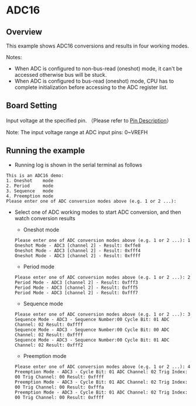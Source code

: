# ADC16

## Overview

This example shows ADC16 conversions and results in four working modes.

Notes:

* When ADC is configured to non-bus-read (oneshot) mode, it can't be accessed otherwise bus will be stuck.
* When ADC is configured to bus-read (oneshot) mode,  CPU has to complete initialization before accessing to the ADC register list.


## Board Setting

Input voltage at the specified pin. （Please refer to  [Pin Description](lab_board_resource)）

Note:  The input voltage range at ADC input pins: 0~VREFH

## Running the example

- Running log is shown in the serial terminal as follows

```console
This is an ADC16 demo:
1. Oneshot    mode
2. Period     mode
3. Sequence   mode
4. Preemption mode
Please enter one of ADC conversion modes above (e.g. 1 or 2 ...):
```

- Select one of ADC working modes to start ADC conversion,  and then watch conversion results

  - Oneshot mode

  ```console
  Please enter one of ADC conversion modes above (e.g. 1 or 2 ...): 1
  Oneshot Mode - ADC3 [channel 2] - Result: 0xffe8
  Oneshot Mode - ADC3 [channel 2] - Result: 0xfff4
  Oneshot Mode - ADC3 [channel 2] - Result: 0xffff
  ```
  - Period mode

  ```console
  Please enter one of ADC conversion modes above (e.g. 1 or 2 ...): 2
  Period Mode - ADC3 [channel 2] - Result: 0xfff3
  Period Mode - ADC3 [channel 2] - Result: 0xfff5
  Period Mode - ADC3 [channel 2] - Result: 0xfff7
  ```
  - Sequence mode

  ```console
  Please enter one of ADC conversion modes above (e.g. 1 or 2 ...): 3
  Sequence Mode - ADC3 - Sequence Number:00 Cycle Bit: 01 ADC Channel: 02 Result: 0xffff
  Sequence Mode - ADC3 - Sequence Number:00 Cycle Bit: 00 ADC Channel: 02 Result: 0xffff
  Sequence Mode - ADC3 - Sequence Number:00 Cycle Bit: 01 ADC Channel: 02 Result: 0xfff2
  ```
  - Preemption mode

  ```console
  Please enter one of ADC conversion modes above (e.g. 1 or 2 ...): 4
  Preemption Mode - ADC3 - Cycle Bit: 01 ADC Channel: 02 Trig Index: 00 Trig Channel: 00 Result: 0xffff
  Preemption Mode - ADC3 - Cycle Bit: 01 ADC Channel: 02 Trig Index: 00 Trig Channel: 00 Result: 0xfffa
  Preemption Mode - ADC3 - Cycle Bit: 01 ADC Channel: 02 Trig Index: 00 Trig Channel: 00 Result: 0xffff
  ```
